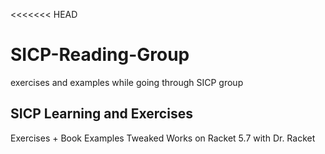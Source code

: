 <<<<<<< HEAD
# SICP-Reading-Group
exercises and examples while going through SICP group 


SICP Learning and Exercises
---
Exercises + Book Examples Tweaked
Works on Racket 5.7 with Dr. Racket

